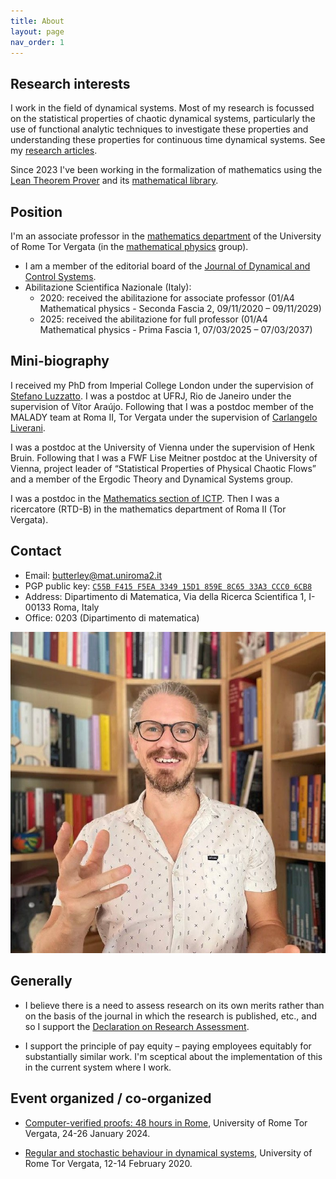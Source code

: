 ```yaml
---
title: About
layout: page
nav_order: 1
---
```


## Research interests

I work in the field of dynamical systems. Most of my research is focussed on the statistical properties of chaotic dynamical systems, particularly the use of functional analytic techniques to investigate these properties and understanding these properties for continuous time dynamical systems.
See my [research articles](publications/). 

Since 2023 I've been working in the formalization of mathematics using the [Lean Theorem Prover](https://lean-lang.org/) and its [mathematical library](https://leanprover-community.github.io/).

## Position

I'm an associate professor in the [mathematics department](https://www.mat.uniroma2.it/) of the University of Rome Tor Vergata (in the [mathematical physics](https://www.mat.uniroma2.it/~ricerca/fismat/area.php) group).

- I am a member of the editorial board of the [Journal of Dynamical and Control Systems](https://www.springer.com/journal/10883/).
- Abilitazione Scientifica Nazionale (Italy):
  - 2020: received the abilitazione for associate professor (01/A4 Mathematical physics - Seconda Fascia 2, 09/11/2020 – 09/11/2029)
  - 2025: received the abilitazione for full professor (01/A4 Mathematical physics - Prima Fascia 1, 07/03/2025 – 07/03/2037)

## Mini-biography

I received my PhD from Imperial College London under the supervision of [Stefano Luzzatto](https://stefanoluzzatto.net/). I was a postdoc at UFRJ, Rio de Janeiro under the supervision of Vítor Araújo. Following that I was a postdoc member of the MALADY team at Roma II, Tor Vergata under the supervision of [Carlangelo Liverani](http://www.mat.uniroma2.it/~liverani/).

I was a postdoc at the University of Vienna under the supervision of Henk Bruin. Following that I was a FWF Lise Meitner postdoc at the University of Vienna, project leader of “Statistical Properties of Physical Chaotic Flows” and a member of the Ergodic Theory and Dynamical Systems group. 

I was a postdoc in the [Mathematics section of ICTP](http://www.ictp.it/research/math).
Then I was a ricercatore (RTD-B) in the mathematics department of Roma II (Tor Vergata). 

## Contact

- Email: [butterley@mat.uniroma2.it](mailto:butterley@mat.uniroma2.it)
- PGP public key: [`C55B F415 F5EA 3349 15D1 859E 8C65 33A3 CCC0 6CB8`](/keys/0x8C6533A3CCC06CB8.asc)
- Address: Dipartimento di Matematica, Via della Ricerca Scientifica 1, I-00133 Roma, Italy
- Office: 0203 (Dipartimento di matematica)

![](images/oliver-butterley.jpg)

## Generally

- I believe there is a need to assess research on its own merits rather than on the basis of the journal in which the research is published, etc., and so I support the [Declaration on Research Assessment](https://sfdora.org/).

- I support the principle of pay equity – paying employees equitably for substantially similar work. I'm sceptical about the implementation of this in the current system where I work.

## Event organized / co-organized

- [Computer-verified proofs: 48 hours in Rome](https://www.mat.uniroma2.it/butterley/formalisation/), University of Rome Tor Vergata, 24-26 January 2024.

- [Regular and stochastic behaviour in dynamical systems](https://www.mat.uniroma2.it/butterley/PRIN/), University of Rome Tor Vergata, 12-14 February 2020.